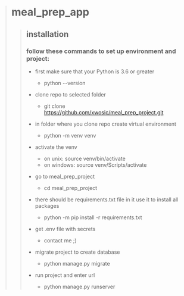 ># meal_prep_app
>>## installation
>>### follow these commands to set up environment and project:
>>* first make sure that your Python is 3.6 or greater
>>    * python --version
>>
>>* clone repo to selected folder
>>    * git clone https://github.com/xwosic/meal_prep_project.git
>>
>>* in folder where you clone repo create virtual environment
>>    * python -m venv venv
>>
>>* activate the venv
>>    * on unix: source venv/bin/activate
>>    * on windows: source venv/Scripts/activate 
>>    
>>* go to meal_prep_project
>>    * cd meal_prep_project
>>  
>>* there should be requirements.txt file in it use it to install all packages
>>    * python -m pip install -r requirements.txt
>>
>> * get .env file with secrets
>>    * contact me ;)
>>
>>* migrate project to create database
>>    * python manage.py migrate
>>
>>* run project and enter url
>>    * python manage.py runserver
